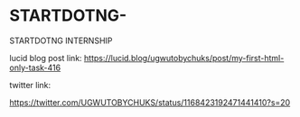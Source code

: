 # STARTDOTNG-
STARTDOTNG INTERNSHIP

lucid blog post link:
https://lucid.blog/ugwutobychuks/post/my-first-html-only-task-416

twitter link:

https://twitter.com/UGWUTOBYCHUKS/status/1168423192471441410?s=20

